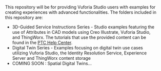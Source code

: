 This repository will be for providing Vuforia Studio users with examples for creating experiences with advanced functionalities. The folders included in this repository are:  
* 3D-Guided Service Instructions Series - Studio examples featuring the use of Attributes in CAD models using Creo Illustrate, Vuforia Studio, and ThingWorx. The tutorials that use the provided content can be found in the [PTC Help Center](http://support.ptc.com/help/vuforia/studio/en/#page/Studio_Help_Center%2Fmetadata%2FMetadata_Intro.html%23). 
* Digital Twin Series - Examples focusing on digital twin use cases utilizing Vuforia Studio, the Identity Resolution Service, Experience Server and ThingWorx content storage
* COMING SOON : Spatial Digital Twins...
